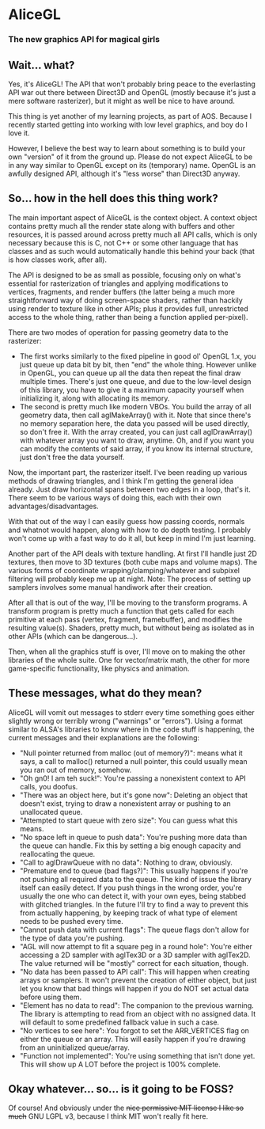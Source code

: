 # AliceGL
### The new graphics API for magical girls

## Wait... what?

Yes, it's AliceGL! The API that won't probably bring peace to the everlasting
API war out there between Direct3D and OpenGL (mostly because it's just a mere
software rasterizer), but it might as well be nice to have around.

This thing is yet another of my learning projects, as part of AOS. Because I
recently started getting into working with low level graphics, and boy do I
love it.

However, I believe the best way to learn about something is to build your own
"version" of it from the ground up. Please do not expect AliceGL to be in any
way similar to OpenGL except on its (temporary) name. OpenGL is an awfully
designed API, although it's "less worse" than Direct3D anyway.

## So... how in the hell does this thing work?

The main important aspect of AliceGL is the context object. A context object
contains pretty much all the render state along with buffers and other
resources, it is passed around across pretty much all API calls, which is only
necessary because this is C, not C++ or some other language that has classes
and as such would automatically handle this behind your back (that is how
classes work, after all).

The API is designed to be as small as possible, focusing only on what's
essential for rasterization of triangles and applying modifications to
vertices, fragments, and render buffers (the latter being a much more
straightforward way of doing screen-space shaders, rather than hackily using
render to texture like in other APIs; plus it provides full, unrestricted
access to the whole thing, rather than being a function applied per-pixel).

There are two modes of operation for passing geometry data to the rasterizer:
 - The first works similarly to the fixed pipeline in good ol' OpenGL 1.x, you
just queue up data bit by bit, then "end" the whole thing. However unlike in
OpenGL, you can queue up all the data then repeat the final draw multiple
times. There's just one queue, and due to the low-level design of this
library, you have to give it a maximum capacity yourself when initializing
it, along with allocating its memory.
 - The second is pretty much like modern VBOs. You build the array of all
geometry data, then call aglMakeArray() with it. Note that since there's no
memory separation here, the data you passed will be used directly, so don't
free it. With the array created, you can just call aglDrawArray() with whatever
array you want to draw, anytime. Oh, and if you want you can modify the
contents of said array, if you know its internal structure, just don't free the
data yourself.

Now, the important part, the rasterizer itself. I've been reading up various
methods of drawing triangles, and I think I'm getting the general idea already.
Just draw horizontal spans between two edges in a loop, that's it. There seem
to be various ways of doing this, each with their own advantages/disadvantages.

With that out of the way I can easily guess how passing coords, normals and
whatnot would happen, along with how to do depth testing. I probably won't
come up with a fast way to do it all, but keep in mind I'm just learning.

Another part of the API deals with texture handling. At first I'll handle just
2D textures, then move to 3D textures (both cube maps and volume maps). The
various forms of coordinate wrapping/clamping/whatever and subpixel filtering
will probably keep me up at night. Note: The process of setting up samplers
involves some manual handiwork after their creation.

After all that is out of the way, I'll be moving to the transform programs. A
transform program is pretty much a function that gets called for each
primitive at each pass (vertex, fragment, framebuffer), and modifies the
resulting value(s). Shaders, pretty much, but without being as isolated as in
other APIs (which can be dangerous...).

Then, when all the graphics stuff is over, I'll move on to making the other
libraries of the whole suite. One for vector/matrix math, the other for more
game-specific functionality, like physics and animation.

## These messages, what do they mean?

AliceGL will vomit out messages to stderr every time something goes either
slightly wrong or terribly wrong ("warnings" or "errors"). Using a format
similar to ALSA's libraries to know where in the code stuff is happening, the
current messages and their explanations are the following:

- "Null pointer returned from malloc (out of memory?)": means what it says, a
  call to malloc() returned a null pointer, this could usually mean you ran
  out of memory, somehow.
- "Oh gn0! I am teh suck!": You're passing a nonexistent context to API calls,
  you doofus.
- "There was an object here, but it's gone now": Deleting an object that
  doesn't exist, trying to draw a nonexistent array or pushing to an
  unallocated queue.
- "Attempted to start queue with zero size": You can guess what this means.
- "No space left in queue to push data": You're pushing more data than the
  queue can handle. Fix this by setting a big enough capacity and reallocating
  the queue.
- "Call to aglDrawQueue with no data": Nothing to draw, obviously.
- "Premature end to queue (bad flags?)": This usually happens if you're not
  pushing all required data to the queue. The kind of issue the library itself
  can easily detect. If you push things in the wrong order, you're usually the
  one who can detect it, with your own eyes, being stabbed with glitched
  triangles. In the future I'll try to find a way to prevent this from actually
  happening, by keeping track of what type of element needs to be pushed every
  time.
- "Cannot push data with current flags": The queue flags don't allow for the
  type of data you're pushing.
- "AGL will now attempt to fit a square peg in a round hole": You're either
  accessing a 2D sampler with aglTex3D or a 3D sampler with aglTex2D. The
  value returned will be "mostly" correct for each situation, though.
- "No data has been passed to API call": This will happen when creating arrays
  or samplers. It won't prevent the creation of either object, but just let you
  know that bad things will happen if you do NOT set actual data before using
  them.
- "Element has no data to read": The companion to the previous warning. The
  library is attempting to read from an object with no assigned data. It will
  default to some predefined fallback value in such a case.
- "No vertices to see here": You forgot to set the ARR_VERTICES flag on either
  the queue or an array. This will easily happen if you're drawing from an
  uninitialized queue/array.
- "Function not implemented": You're using something that isn't done yet. This
  will show up A LOT before the project is 100% complete.

## Okay whatever... so... is it going to be FOSS?

Of course! And obviously under the ~~nice permissive MIT license I like so
much~~ GNU LGPL v3, because I think MIT won't really fit here.
